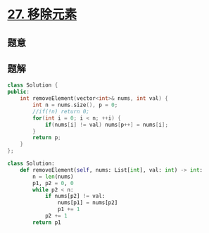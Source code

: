 #  [27. 移除元素](https://leetcode-cn.com/problems/remove-element/)

## 题意



## 题解



```c++
class Solution {
public:
    int removeElement(vector<int>& nums, int val) {
        int n = nums.size(), p = 0;
        //if(!n) return 0;
        for(int i = 0; i < n; ++i) {
            if(nums[i] != val) nums[p++] = nums[i];
        }
        return p;
    }
};
```



```python
class Solution:
    def removeElement(self, nums: List[int], val: int) -> int:
        n = len(nums)
        p1, p2 = 0, 0 
        while p2 < n:
            if nums[p2] != val:
                nums[p1] = nums[p2]
                p1 += 1
            p2 += 1
        return p1
```

